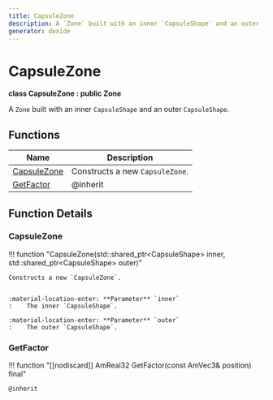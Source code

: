 ```yaml
---
title: CapsuleZone
description: A `Zone` built with an inner `CapsuleShape` and an outer `CapsuleShape`.
generator: doxide
---
```



# CapsuleZone

**class  CapsuleZone : public Zone**


A `Zone` built with an inner `CapsuleShape` and an outer `CapsuleShape`.


    


## Functions

| Name | Description |
| ---- | ----------- |
| [CapsuleZone](#CapsuleZone) | Constructs a new `CapsuleZone`. |
| [GetFactor](#GetFactor) |  @inherit  |

## Function Details

### CapsuleZone<a name="CapsuleZone"></a>
!!! function "CapsuleZone(std::shared_ptr&lt;CapsuleShape&gt; inner, std::shared_ptr&lt;CapsuleShape&gt; outer)"

    
    Constructs a new `CapsuleZone`.
    
    
    :material-location-enter: **Parameter** `inner`
    :    The inner `CapsuleShape`.
        
    :material-location-enter: **Parameter** `outer`
    :    The outer `CapsuleShape`.
                
    

### GetFactor<a name="GetFactor"></a>
!!! function "[[nodiscard]] AmReal32 GetFactor(const AmVec3&amp; position) final"

    
    @inherit
            
    

